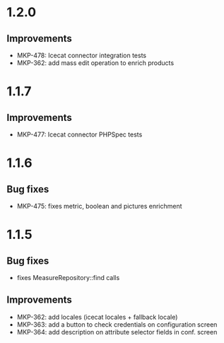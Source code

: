 # 1.2.0
## Improvements
- MKP-478: Icecat connector integration tests
- MKP-362: add mass edit operation to enrich products

# 1.1.7
## Improvements
- MKP-477: Icecat connector PHPSpec tests

# 1.1.6
## Bug fixes
- MKP-475: fixes metric, boolean and pictures enrichment 

# 1.1.5
## Bug fixes
- fixes MeasureRepository::find calls

## Improvements
- MKP-362: add locales (icecat locales + fallback locale)
- MKP-363: add a button to check credentials on configuration screen
- MKP-364: add description on attribute selector fields in conf. screen
